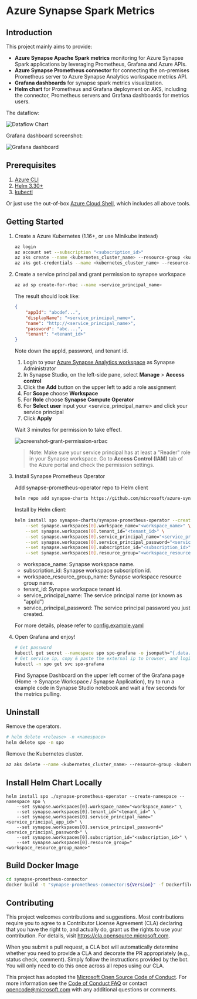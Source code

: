 # Azure Synapse Spark Metrics

## Introduction

This project mainly aims to provide:
 - **Azure Synapse Apache Spark metrics** monitoring for Azure Synapse Spark applications by leveraging Prometheus, Grafana and Azure APIs.
 - **Azure Synapse Prometheus connector** for connecting the on-premises Prometheus server to Azure Synapse Analytics workspace metrics API. 
 - **Grafana dashboards** for synapse spark metrics visualization.
 - **Helm chart** for Prometheus and Grafana deployment on AKS, including the connector, Prometheus servers and Grafana dashboards for metrics users.

The dataflow:

![Dataflow Chart](docs/image/dataflow.png)

Grafana dashboard screenshot:

![Grafana dashboard](docs/image/screenshot-dashboard-application.png)

## Prerequisites

1. [Azure CLI](https://docs.microsoft.com/en-us/cli/azure/install-azure-cli?view=azure-cli-latest)
2. [Helm 3.30+](https://github.com/helm/helm/releases)
3. [kubectl](https://kubernetes.io/docs/tasks/tools/install-kubectl/)

Or just use the out-of-box [Azure Cloud Shell](https://shell.azure.com/), which includes all above tools.

## Getting Started

1. Create a Azure Kubernetes (1.16+, or use Minikube instead)

    ```bash
    az login
    az account set --subscription "<subscription_id>"
    az aks create --name <kubernetes_cluster_name> --resource-group <kubernetes_cluster_rg> --location eastus --node-vm-size Standard_D2s_v3
    az aks get-credentials --name <kubernetes_cluster_name> --resource-group <kubernetes_cluster_rg>
    ```

2. Create a service principal and grant permission to synapse workspace

    ```bash
    az ad sp create-for-rbac --name <service_principal_name>
    ```

    The result should look like:

    ```json
    {
        "appId": "abcdef...",
        "displayName": "<service_principal_name>",
        "name": "http://<service_principal_name>",
        "password": "abc....",
        "tenant": "<tenant_id>"
    }
    ```

    Note down the appId, password, and tenant id.

    1. Login to your [Azure Synapse Analytics workspace](https://web.azuresynapse.net/) as Synapse Administrator
    2. In Synapse Studio, on the left-side pane, select **Manage** > **Access control**
    3. Click the **Add** button on the upper left to add a role assignment
    4. For **Scope** choose **Workspace**
    5. For **Role** choose **Synapse Compute Operator**
    6. For **Select user** input your <service_principal_name> and click your service principal
    7. Click **Apply**

    Wait 3 minutes for permission to take effect.

    ![screenshot-grant-permission-srbac](docs/image/screenshot-grant-permission-srbac.png)

    > Note: Make sure your service principal has at least a "Reader" role in your Synapse workspace. Go to **Access Control (IAM)** tab of the Azure portal and check the permission settings.

3. Install Synapse Prometheus Operator

    Add synapse-prometheus-operator repo to Helm client

    ```bash
    helm repo add synapse-charts https://github.com/microsoft/azure-synapse-spark-metrics/releases/download/helm-chart
    ```

    Install by Helm client:

    ```bash
    helm install spo synapse-charts/synapse-prometheus-operator --create-namespace --namespace spo \
        --set synapse.workspaces[0].workspace_name="<workspace_name>" \
        --set synapse.workspaces[0].tenant_id="<tenant_id>" \
        --set synapse.workspaces[0].service_principal_name="<service_principal_app_id>" \
        --set synapse.workspaces[0].service_principal_password="<service_principal_password>" \
        --set synapse.workspaces[0].subscription_id="<subscription_id>" \
        --set synapse.workspaces[0].resource_group="<workspace_resource_group_name>"
    ```

     - workspace_name: Synapse workspace name.
     - subscription_id: Synapse workspace subscription id.
     - workspace_resource_group_name:  Synapse workspace resource group name.
     - tenant_id: Synapse workspace tenant id.
     - service_principal_name: The service principal name (or known as "appId")
     - service_principal_password: The service principal password you just created.

    For more details, please refer to [config.example.yaml](https://github.com/microsoft/azure-synapse-spark-metrics/blob/main/synapse-prometheus-connector/src/config/config.example.yaml)

4. Open Grafana and enjoy!

    ```bash
    # Get password
    kubectl get secret --namespace spo spo-grafana -o jsonpath="{.data.admin-password}" | base64 --decode ; echo
    # Get service ip, copy & paste the external ip to browser, and login with username 'admin' and the password.
    kubectl -n spo get svc spo-grafana
    ```

    Find Synapse Dashboard on the upper left corner of the Grafana page (Home -> Synapse Workspace / Synapse Application),
    try to run a example code in Synapse Studio notebook and wait a few seconds for the metrics pulling.

## Uninstall

Remove the operators.

```bash
# helm delete <release> -n <namespace>
helm delete spo -n spo
```

Remove the Kubernetes cluster.

```bash
az aks delete --name <kubernetes_cluster_name> --resource-group <kubernetes_cluster_rg>
```

## Install Helm Chart Locally

```
helm install spo ./synapse-prometheus-operator --create-namespace --namespace spo \
    --set synapse.workspaces[0].workspace_name="<workspace_name>" \
    --set synapse.workspaces[0].tenant_id="<tenant_id>" \
    --set synapse.workspaces[0].service_principal_name="<service_principal_app_id>" \
    --set synapse.workspaces[0].service_principal_password="<service_principal_password>" \
    --set synapse.workspaces[0].subscription_id="<subscription_id>" \
    --set synapse.workspaces[0].resource_group="<workspace_resource_group_name>"
```

## Build Docker Image

```bash
cd synapse-prometheus-connector
docker build -t "synapse-prometheus-connector:${Version}" -f Dockerfile .
```

## Contributing

This project welcomes contributions and suggestions.  Most contributions require you to agree to a
Contributor License Agreement (CLA) declaring that you have the right to, and actually do, grant us
the rights to use your contribution. For details, visit https://cla.opensource.microsoft.com.

When you submit a pull request, a CLA bot will automatically determine whether you need to provide
a CLA and decorate the PR appropriately (e.g., status check, comment). Simply follow the instructions
provided by the bot. You will only need to do this once across all repos using our CLA.

This project has adopted the [Microsoft Open Source Code of Conduct](https://opensource.microsoft.com/codeofconduct/).
For more information see the [Code of Conduct FAQ](https://opensource.microsoft.com/codeofconduct/faq/) or
contact [opencode@microsoft.com](mailto:opencode@microsoft.com) with any additional questions or comments.
